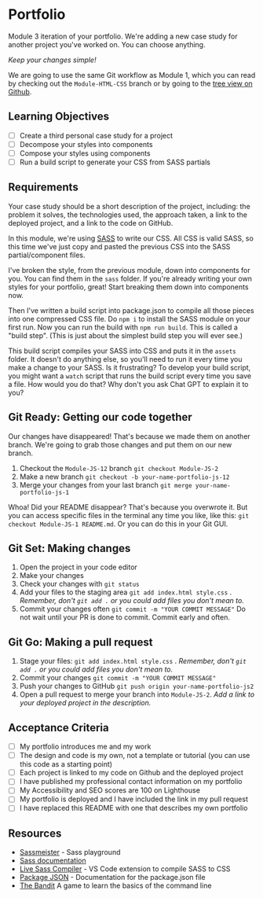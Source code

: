 # Portfolio

Module 3 iteration of your portfolio. We're adding a new case study for another project you've worked on. You can choose anything.

_Keep your changes simple!_

We are going to use the same Git workflow as Module 1, which you can read by checking out the `Module-HTML-CSS` branch or by going to the [tree view on Github](https://github.com/CodeYourFuture/Portfolio/tree/Module-HTML-CSS).

## Learning Objectives

- [ ] Create a third personal case study for a project
- [ ] Decompose your styles into components
- [ ] Compose your styles using components
- [ ] Run a build script to generate your CSS from SASS partials

## Requirements

Your case study should be a short description of the project, including: the problem it solves, the technologies used, the approach taken, a link to the deployed project, and a link to the code on GitHub.

In this module, we're using [SASS](https://sass-lang.com/documentation) to write our CSS. All CSS is valid SASS, so this time we've just copy and pasted the previous CSS into the SASS partial/component files.

I've broken the style, from the previous module, down into components for you. You can find them in the `sass` folder. If you're already writing your own styles for your portfolio, great! Start breaking them down into components now.

Then I've written a build script into package.json to compile all those pieces into one compressed CSS file. Do `npm i` to install the SASS module on your first run. Now you can run the build with `npm run build`. This is called a "build step". (This is just about the simplest build step you will ever see.)

This build script compiles your SASS into CSS and puts it in the `assets` folder. It doesn't do anything else, so you'll need to run it every time you make a change to your SASS. Is it frustrating? To develop your build script, you might want a `watch` script that runs the build script every time you save a file. How would you do that? Why don't you ask Chat GPT to explain it to you?

## Git Ready: Getting our code together

Our changes have disappeared! That's because we made them on another branch. We're going to grab those changes and put them on our new branch.

1. Checkout the `Module-JS-12` branch `git checkout Module-JS-2`
1. Make a new branch `git checkout -b your-name-portfolio-js-12`
1. Merge your changes from your last branch `git merge your-name-portfolio-js-1`

Whoa! Did your README disappear? That's because you overwrote it. But you can access specific files in the terminal any time you like, like this: `git checkout Module-JS-1 README.md`. Or you can do this in your Git GUI.

## Git Set: Making changes

1. Open the project in your code editor
1. Make your changes
1. Check your changes with `git status`
1. Add your files to the staging area `git add index.html style.css` . _Remember, don't `git add .` or you could add files you don't mean to._
1. Commit your changes often `git commit -m "YOUR COMMIT MESSAGE"` Do not wait until your PR is done to commit. Commit early and often.

## Git Go: Making a pull request

1. Stage your files: `git add index.html style.css` . _Remember, don't `git add .` or you could add files you don't mean to._
1. Commit your changes `git commit -m "YOUR COMMIT MESSAGE"`
1. Push your changes to GitHub `git push origin your-name-portfolio-js2`
1. Open a pull request to merge your branch into `Module-JS-2`. _Add a link to your deployed project in the description._

## Acceptance Criteria

- [ ] My portfolio introduces me and my work
- [ ] The design and code is my own, not a template or tutorial (you can use this code as a starting point)
- [ ] Each project is linked to my code on Github and the deployed project
- [ ] I have published my professional contact information on my portfolio
- [ ] My Accessibility and SEO scores are 100 on Lighthouse
- [ ] My portfolio is deployed and I have included the link in my pull request
- [ ] I have replaced this README with one that describes my own portfolio

## Resources

- [Sassmeister](https://www.sassmeister.com/) - Sass playground
- [Sass documentation](https://sass-lang.com/documentation)
- [Live Sass Compiler](https://marketplace.visualstudio.com/items?itemName=ritwickdey.live-sass) - VS Code extension to compile SASS to CSS
- [Package JSON](https://docs.npmjs.com/files/package.json) - Documentation for the package.json file
- [The Bandit](https://overthewire.org/wargames/bandit/) A game to learn the basics of the command line
